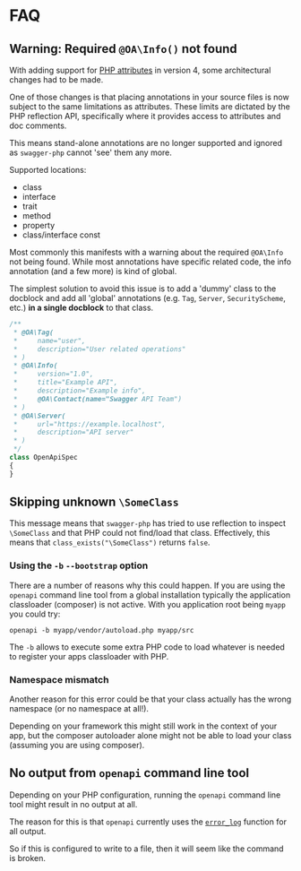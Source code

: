 # FAQ

## Warning: Required `@OA\Info()` not found

With adding support for [PHP attributes](https://www.php.net/manual/en/language.attributes.php) in version 4, some
architectural changes had to be made.

One of those changes is that placing annotations in your source files is now subject to the same limitations as attributes.
These limits are dictated by the PHP reflection API, specifically where it provides access to attributes and doc comments.

This means stand-alone annotations are no longer supported and ignored as `swagger-php` cannot 'see' them any more.

Supported locations:
* class
* interface
* trait
* method
* property
* class/interface const

Most commonly this manifests with a warning about the required `@OA\Info` not being found. While most annotations have specific
related code, the info annotation (and a few more) is kind of global.

The simplest solution to avoid this issue is to add a 'dummy' class to the docblock and add
all 'global' annotations (e.g. `Tag`, `Server`, `SecurityScheme`, etc.) **in a single docblock** to that class.

```php
/**
 * @OA\Tag(
 *     name="user",
 *     description="User related operations"
 * )
 * @OA\Info(
 *     version="1.0",
 *     title="Example API",
 *     description="Example info",
 *     @OA\Contact(name="Swagger API Team")
 * )
 * @OA\Server(
 *     url="https://example.localhost",
 *     description="API server"
 * )
 */
class OpenApiSpec
{
}
```

## Skipping unknown `\SomeClass`

This message means that `swagger-php` has tried to use reflection to inspect `\SomeClass` and that PHP could not find/load
that class. Effectively, this means that `class_exists("\SomeClass")` returns `false`.

### Using the `-b` `--bootstrap` option

There are a number of reasons why this could happen. If you are using the `openapi` command line tool from a global
installation typically the application classloader (composer) is not active.
With you application root being `myapp` you could try:

```shell
openapi -b myapp/vendor/autoload.php myapp/src
```

The `-b` allows to execute some extra PHP code to load whatever is needed to register your apps classloader with PHP.

### Namespace mismatch

Another reason for this error could be that your class actually has the wrong namespace (or no namespace at all!).

Depending on your framework this might still work in the context of your app, but the composer autoloader 
alone might not be able to load your class (assuming you are using composer).

## No output from `openapi` command line tool

Depending on your PHP configuration, running the `openapi` command line tool might result in no output at all.

The reason for this is that `openapi` currently uses the [`error_log`](https://www.php.net/manual/en/function.error-log.php)
function for all output.

So if this is configured to write to a file, then it will seem like the command is broken. 
